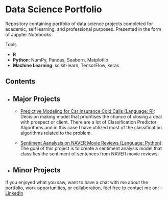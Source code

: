 # Data Science Portfolio
Repository containing portfolio of data science projects completed for academic, self learning, and professional purposes. Presented in the form of Jupyter Notebooks.

Tools
  - **R**
  - **Python**: NumPy, Pandas, Seaborn, Matplotlib
  - **Machine Learning**: scikit-learn, TensorFlow, keras
  
  ## Contents
- ## Major Projects
     - [Predictive Modeling for Car Insurance Cold Calls (Language: R)](https://github.com/jagerian/Data_Science_Portfolio/blob/master/Predictive%20Modeling%20for%20Car%20Insurance%20Cold%20Calls/Predictive%20Modeling%20for%20Car%20Insurance%20Cold%20Calls_10Jan2018.ipynb): Decision making model that prioritises the chance of closing a deal with prospect or client. There are a lot of Classification Predictor Algorithms and in this case I have utilized most of the classification algorithms related to the problem.
     
     - [Sentiment Aanalysis on NAVER Movie Reviews (Language: Python)](https://github.com/jagerian/Data_Science_Portfolio/blob/master/Sentiment%20Aanalysis%20on%20NAVER%20Movie%20Reviews/Sentiment_Analysis.ipynb): The goal of this project is to create a sentiment analysis model that classifies the sentiment of sentences from NAVER movie reviews.


     
- ## Minor Projects
      
If you enjoyed what you saw, want to have a chat with me about the portfolio, work opportunities, or collaboration, feel free to contact me on:
    - [LinkedIn](https://www.linkedin.com/in/jayden-ku-58180699/)
  

